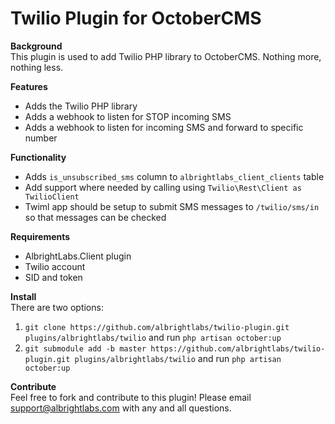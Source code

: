 # Twilio Plugin for OctoberCMS

**Background**  
This plugin is used to add Twilio PHP library to OctoberCMS. Nothing more, nothing less.

**Features**  
- Adds the Twilio PHP library
- Adds a webhook to listen for STOP incoming SMS
- Adds a webhook to listen for incoming SMS and forward to specific number

**Functionality**
- Adds `is_unsubscribed_sms` column to `albrightlabs_client_clients` table
- Add support where needed by calling using `Twilio\Rest\Client as TwilioClient`
- Twiml app should be setup to submit SMS messages to `/twilio/sms/in` so that messages can be checked

**Requirements**
- AlbrightLabs.Client plugin
- Twilio account
- SID and token

**Install**  
There are two options:
1. `git clone https://github.com/albrightlabs/twilio-plugin.git plugins/albrightlabs/twilio` and run `php artisan october:up`
2. `git submodule add -b master https://github.com/albrightlabs/twilio-plugin.git plugins/albrightlabs/twilio` and run `php artisan october:up`

**Contribute**  
Feel free to fork and contribute to this plugin! Please email support@albrightlabs.com with any and all questions.
